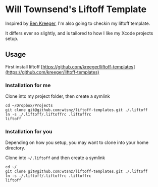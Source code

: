 # Will Townsend's Liftoff Template

Inspired by [Ben Kreeger](https://github.com/kreeger/liftoff-templates), I'm also going to checkin my liftoff template. 

It differs ever so slightly, and is tailored to how I like my Xcode projects setup.

## Usage

First install liftoff [https://github.com/kreeger/liftoff-templates](https://github.com/kreeger/liftoff-templates)

### Installation for me
Clone into my project folder, then create a symlink

	cd ~/Dropbox/Projects
	git clone git@github.com:wtsnz/liftoff-templates.git ./.liftoff
	ln -s ./.liftoff/.liftoffrc .liftoffrc
	liftoff

### Installation for you

Depending on how you setup, you may want to clone into your home directory.

Clone into `~/.liftoff` and then create a symlink

	cd ~/
	git clone git@github.com:wtsnz/liftoff-templates.git ./.liftoff
	ln -s ./.liftoff/.liftoffrc .liftoffrc
	liftoff